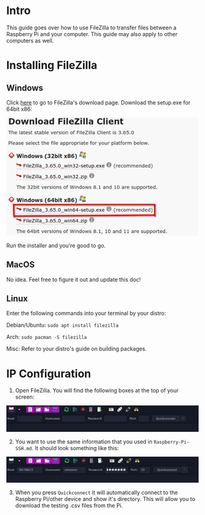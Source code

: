 # Intro

This guide goes over how to use FileZilla to transfer files between a Raspberry Pi and your computer. This guide may also apply to other computers as well.

# Installing FileZilla

## Windows

Click [here](https://filezilla-project.org/download.php?show_all=1) to go to FileZilla's download page. Download the setup.exe for 64bit x86: 

![data-aq-filezilla-win-dl.png](../_static/images/data-aq/data-aq-filezilla-win-dl.png)

Run the installer and you're good to go.

## MacOS

No idea. Feel free to figure it out and update this doc!

## Linux
Enter the following commands into your terminal by your distro:

Debian/Ubuntu:
`sudo apt install filezilla`

Arch:
`sudo pacman -S filezilla`

Misc: Refer to your distro's guide on building packages.

# IP Configuration

1. Open FileZilla. You will find the following boxes at the top of your screen:

![data-aq-filezilla-ipconfig.png](../_static/images/data-aq/data-aq-filezilla-ipconfig.png)

2. You want to use the same information that you used in `Raspberry-Pi-SSH.md`. It should look something like this:

![data-aq-filezilla-ipconfig-2.png](../_static/images/data-aq/data-aq-filezilla-ipconfig-2.png)

3. When you press `Quickconnect` it will automatically connect to the Raspberry Pi/other device and show it's directory. This will allow you to download the testing .csv files from the Pi.
